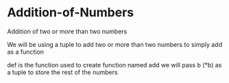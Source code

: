 # Addition-of-Numbers
Addition of two or more than two numbers

We will be using a tuple to add two or more than two numbers to simply add as a function

def is the function used to create function named add
we will pass b (*b) as a tuple to store the rest of the numbers
